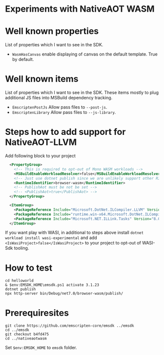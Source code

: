 Experiments with NativeAOT WASM
===============================

# Well known properties

List of properties which I want to see in the SDK.
- `WasmHasCanvas` enable displaying of canvas on the default template. True by default.

# Well known items
List of properties which I want to see in the SDK. These items mostly to plug additional JS files into MSBuild dependency tracking.
- `EmscriptenPostJs` Allow pass files to `--post-js`.
- `EmscriptenLibrary` Allow pass files to `--js-library`.

# Steps how to add support for NativeAOT-LLVM

Add following block to your project
```xml
  <PropertyGroup>
    <!-- This is required to opt-out of Mono WASM workloads -->
    <MSBuildEnableWorkloadResolver>false</MSBuildEnableWorkloadResolver>
    <!-- Just use dotnet publish since we are unlikely support other RID with this configuration. -->
    <RuntimeIdentifier>browser-wasm</RuntimeIdentifier>
    <!-- PublishAot must be not be set -->
    <!-- <PublishAot>true</PublishAot> -->
  </PropertyGroup>

  <ItemGroup>
    <PackageReference Include="Microsoft.DotNet.ILCompiler.LLVM" Version="8.0.0-*" />
    <PackageReference Include="runtime.win-x64.Microsoft.DotNet.ILCompiler.LLVM" Version="8.0.0-*" />
    <PackageReference Include="Microsoft.NET.ILLink.Tasks" Version="8.0.0-*" Condition="'$(ILLinkTargetsPath)' == ''" />
  </ItemGroup>
```

If you want play with WASI, in additional to steps above install `dotnet workload install wasi-experimental` and add `<IsWasiProject>false</IsWasiProject>` to your project to opt-out of WASI-Sdk tooling.

# How to test
```
cd helloworld
& $env:EMSDK_HOME\emsdk.ps1 activate 3.1.23
dotnet publish
npx http-server bin/Debug/net7.0/browser-wasm/publish/
```

# Prerequiresites

```
git clone https://github.com/emscripten-core/emsdk ../emsdk
cd ../emsdk
git checkout b4fd475
cd ../nativeaotwasm
```
Set `$env:EMSDK_HOME` to `emsdk` folder.
